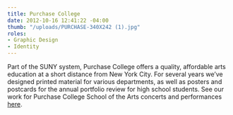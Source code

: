 ```yaml
---
title: Purchase College
date: 2012-10-16 12:41:22 -04:00
thumb: "/uploads/PURCHASE-340X242 (1).jpg"
roles:
- Graphic Design
- Identity
---
```

Part of the SUNY system, Purchase College offers a quality, affordable arts education at a short distance from New York City. For several years we’ve designed printed material for various departments, as well as posters and postcards for the annual portfolio review for high school students. See our work for Purchase College School of the Arts concerts and performances <a title="Purchase College School of the Arts" href="/portfolio/purchase-college-school-of-the-arts/">here</a>.
